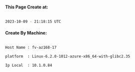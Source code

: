 
   
#### This Page Create at:

```bash

2023-10-09 - 21:18:15 UTC

```

#### Create By Machine:

```bash

Host Name : fv-az168-17

platform  : Linux-6.2.0-1012-azure-x86_64-with-glibc2.35

Ip Local  : 10.1.0.84

```

